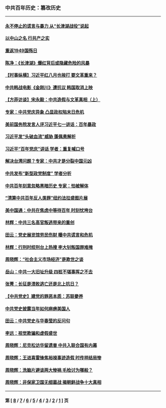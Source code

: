 ### 中共百年历史：篡改历史
---
#### [永不停止的谎言与暴力 从“长津湖战役”说起](../../pages/nf1176115/n13494094.md?01270430) 
#### [以中山之名 行共产之实](../../pages/nf1176115/n13346437.md?01270430) 
#### [重返1949国殇日](../../pages/nf1176115/n13346372.md?01270430) 
#### [陈净：《长津湖》爆红背后或隐藏危险的风暴](../../pages/nf1176115/n13314364.md?01270430) 
#### [【时事纵横】习近平红八月也挨打 要文革重来？](../../pages/nf1176115/n13231393.md?01270430) 
#### [中共韩战电影《金刚川》遭抗议 韩国取消上映](../../pages/nf1176115/n13219114.md?01270430) 
#### [【方菲访谈】宋永毅：中共造假与文革真相（上）](../../pages/nf1176115/n13200760.md?01270430) 
#### [专家：中共党庆异象 凸显政权陷末日危机](../../pages/nf1176115/n13067084.md?01270430) 
#### [美前国务院发言人评习近平七一讲话：百年暴政](../../pages/nf1176115/n13066986.md?01270430) 
#### [习近平发“头破血流”威胁 蓬佩奥解析](../../pages/nf1176115/n13063604.md?01270430) 
#### [习近平“百年党庆”讲话 学者：重复喊口号](../../pages/nf1176115/n13061411.md?01270430) 
#### [解决台湾问题？专家：中共才是分裂中国元凶](../../pages/nf1176115/n13060811.md?01270430) 
#### [中共发布“新型政党制度” 学者分析](../../pages/nf1176115/n13056354.md?01270430) 
#### [中共百年刻意忽略黑暗历史 专家：怕被解体](../../pages/nf1176115/n13056056.md?01270430) 
#### [“清算中共百年反人类罪”纽约法拉盛图片展](../../pages/nf1176115/n13052220.md?01270430) 
#### [美中国通：中共在焦虑中等待百年 时刻忧垮台](../../pages/nf1176115/n13048820.md?01270430) 
#### [林辉：中共三名高官叛逃带来的重创](../../pages/nf1176115/n13035206.md?01270430) 
#### [田云：党史展览馆劳民伤财 曝中共谎言和危机](../../pages/nf1176115/n13033900.md?01270430) 
#### [林辉：行刑时绞刑台上热搜 李大钊叛国罪难掩](../../pages/nf1176115/n13031965.md?01270430) 
#### [周晓辉：“社会主义市场经济”是欺世之谈](../../pages/nf1176115/n13024090.md?01270430) 
#### [岳山：中共一大旧址升级 四桩不堪事挥之不去](../../pages/nf1176115/n13021697.md?01270430) 
#### [张菁：长征是溃败逃亡还是北上抗日？](../../pages/nf1176115/n13020585.md?01270430) 
#### [【中共党史】建党的罪恶本质：苏联豢养](../../pages/nf1176115/n13011888.md?01270430) 
#### [中共党史披露当年如何麻痹美国人](../../pages/nf1176115/n12966400.md?01270430) 
#### [田云：中共党史与华春莹的反问句](../../pages/nf1176115/n12765178.md?01270430) 
#### [李远：视觉欺骗和虚假盛世](../../pages/nf1176115/n12993376.md?01270430) 
#### [周晓辉：尼克松访华留遗害 中共入联合国有内幕](../../pages/nf1176115/n12991422.md?01270430) 
#### [周晓辉：王进喜雷锋焦裕禄事迹造假 时传祥结局惨](../../pages/nf1176115/n12985497.md?01270430) 
#### [周晓辉：洗脑片避谈两大惨祸 毛检讨为哪般？](../../pages/nf1176115/n12971285.md?01270430) 
#### [周晓辉：非保家卫国无细菌战 揭朝鲜战争十大真相](../../pages/nf1176115/n12954161.md?01270430) 

---
#### 第 [ [8](./8.md?01270430) / [7](./7.md?01270430) / [6](./6.md?01270430) / [5](./5.md?01270430) / [4](./4.md?01270430) / [3](./3.md?01270430) / [2](./2.md?01270430) / [1](./1.md?01270430) ] 页
